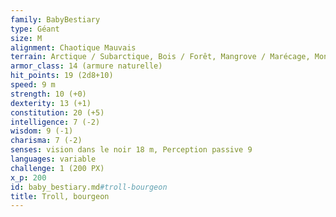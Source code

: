 ```yaml
---
family: BabyBestiary
type: Géant
size: M
alignment: Chaotique Mauvais
terrain: Arctique / Subarctique, Bois / Forêt, Mangrove / Marécage, Montagnes
armor_class: 14 (armure naturelle)
hit_points: 19 (2d8+10)
speed: 9 m
strength: 10 (+0)
dexterity: 13 (+1)
constitution: 20 (+5)
intelligence: 7 (-2)
wisdom: 9 (-1)
charisma: 7 (-2)
senses: vision dans le noir 18 m, Perception passive 9
languages: variable
challenge: 1 (200 PX)
x_p: 200
id: baby_bestiary.md#troll-bourgeon
title: Troll, bourgeon
---
```



